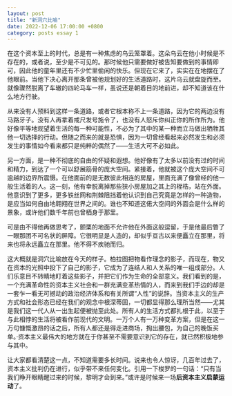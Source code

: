 ```yaml
---
layout: post
title: "新洞穴比喻"
date: 2022-12-06 17:00:00 +0800
category: posts essay 1
---
```




在这个资本至上的时代，总是有一种焦虑的乌云笼罩着。这朵乌云在他小时候是不存在的，或者说，至少是不可见的。那时候他只需要做好被告知要做到的事情即可，因此他的童年里还有不少忙里偷闲的快乐。但现在它来了，实实在在地摆在了他眼前。当他下决心离开那条曾被他规划好的生活道路时，这片乌云就盘旋而至。就像骤然脱离了车辙的四轮马车一样，虽说还是朝着目的地前进，却不知道该在什么地方行驶。

从来没有人预料到这样一条道路，或者它根本称不上一条道路，因为它的两边没有马路牙子。没有人再拿着戒尺发号施令了，也没有人怒斥你纠正你的所作所为。他好像平等地观望着生活的每一种可能性，不必为了其中的某一种而立马做出牺牲其他一切选择的行动。但随之而来的就是恐惧，因为一切曾经看起来必然发生和必须发生的事情如今看来都只是纯粹的偶然了——生活大可不必如此。

另一方面，是一种不彻底的自由的怀疑和遐想。他好像有了太多以前没有过的时间和精力，到达了一个可以舒展筋骨的庞大空间。紧接着，他就被这个庞大空间不可逾越的边界所震慑。在他面前的是无数彼此相连的房屋，里面充满了像曾经的他一般生活着的人。这一刻，他有幸脱离掉那些狭小房屋加之其上的桎梏，站在外面。他意识到了更多，更多铁丝网和荆棘阻挡着他认识到自己究竟是怎样的一种造物，是应当如何自由地翱翔在世界之间的。谁也不知道这偌大空间的外面会是什么样的景象，或许他们数千年前也曾栖身于那里。

可是由不得他再做思考了，颤栗的地面不允许他在外面这般逗留，于是他最后瞥了一眼那团不可名状的屏障。它很明显是人造的，却似乎亘古以来便矗立在那里，将来也将永远矗立在那里。他不得不疾驰而归。

这大概就是洞穴比喻放在今天的样子。柏拉图把物看作理念的影子，而现在，物又在资本的光照中投下了自己的影子，它成为了连结人和人关系的唯一组成部分。人们乐意目不转睛地盯着这些影子，并把它们作为生命的全部意义。我们看到的是，一个充满革命性的资本主义社会和一群充满变革热情的人，而来到我们手边的却是一套乍一看无可撼动的政治经济体系和有关所谓“人性”的说辞。当资本主义的生产方式和社会形态已经在我们的观念中根深蒂固，一切都显得那么理所当然——尤其是我们这一代人从一出生起便被抛至此处。所有人的生活方式都扎根于此，以至于与此相悖的生活将被看作前现代的文明。一万个人有一万种变革方案，但是在这一万句慷慨激昂的话之后，所有人都还是得走进商场，掏出腰包，为自己的晚饭买单。·资本主义最伟大的地方就在于你甚至不需要意识到它的存在，就已然积极地参与其中。

让大家都看清楚这一点，不知道需要多长时间。说来也令人惊讶，几百年过去了，资本主义批判仍在进行，似乎带不来任何变化。引用一下梭罗的一句话：“只有当我们睁开眼睛醒过来的时候，黎明才会到来。”或许是时候来一场**后资本主义启蒙运动**了。